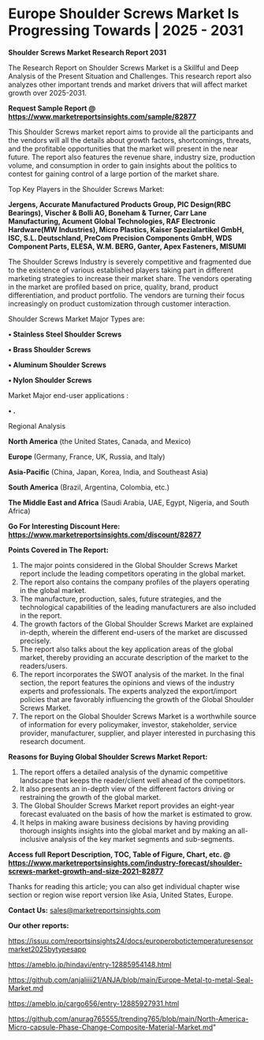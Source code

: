 # Europe Shoulder Screws Market Is Progressing Towards | 2025 - 2031

<strong>Shoulder Screws Market Research Report 2031</strong>

The Research Report on Shoulder Screws Market is a Skillful and Deep Analysis of the Present Situation and Challenges. This research report also analyzes other important trends and market drivers that will affect market growth over 2025-2031.

<strong>Request Sample Report @ <a href=https://www.marketreportsinsights.com/sample/82877>https://www.marketreportsinsights.com/sample/82877</a></strong>

This Shoulder Screws market report aims to provide all the participants and the vendors will all the details about growth factors, shortcomings, threats, and the profitable opportunities that the market will present in the near future. The report also features the revenue share, industry size, production volume, and consumption in order to gain insights about the politics to contest for gaining control of a large portion of the market share.

Top Key Players in the Shoulder Screws Market:

<strong>Jergens, Accurate Manufactured Products Group, PIC Design(RBC Bearings), Vischer & Bolli AG, Boneham & Turner, Carr Lane Manufacturing, Acument Global Technologies, RAF Electronic Hardware(MW Industries), Micro Plastics, Kaiser Spezialartikel GmbH, ISC, S.L. Deutschland, PreCom Precision Components GmbH, WDS Component Parts, ELESA, W.M. BERG, Ganter, Apex Fasteners, MISUMI</strong>

The Shoulder Screws Industry is severely competitive and fragmented due to the existence of various established players taking part in different marketing strategies to increase their market share. The vendors operating in the market are profiled based on price, quality, brand, product differentiation, and product portfolio. The vendors are turning their focus increasingly on product customization through customer interaction.

Shoulder Screws Market Major Types are:

<strong>• Stainless Steel Shoulder Screws

• Brass Shoulder Screws

• Aluminum Shoulder Screws

• Nylon Shoulder Screws</strong>

Market Major end-user applications :

<strong>• .</strong>

Regional Analysis

</u><strong><b>North America</b></strong> (the United States, Canada, and Mexico)

<strong><b>Europe </b></strong>(Germany, France, UK, Russia, and Italy)

<strong><b>Asia-Pacific</b></strong> (China, Japan, Korea, India, and Southeast Asia)

<strong><b>South America</b></strong> (Brazil, Argentina, Colombia, etc.)

<strong><b>The Middle East and Africa</b></strong> (Saudi Arabia, UAE, Egypt, Nigeria, and South Africa)

<strong>Go For Interesting Discount Here: <a href=https://www.marketreportsinsights.com/discount/82877>https://www.marketreportsinsights.com/discount/82877</a></strong>

<strong>Points Covered in The Report:</strong>
<ol>
  <li>The major points considered in the Global Shoulder Screws Market report include the leading competitors operating in the global market.</li>
  <li>The report also contains the company profiles of the players operating in the global market.</li>
  <li>The manufacture, production, sales, future strategies, and the technological capabilities of the leading manufacturers are also included in the report.</li>
  <li>The growth factors of the Global Shoulder Screws Market are explained in-depth, wherein the different end-users of the market are discussed precisely.</li>
  <li>The report also talks about the key application areas of the global market, thereby providing an accurate description of the market to the readers/users.</li>
  <li>The report incorporates the SWOT analysis of the market. In the final section, the report features the opinions and views of the industry experts and professionals. The experts analyzed the export/import policies that are favorably influencing the growth of the Global Shoulder Screws Market.</li>
  <li>The report on the Global Shoulder Screws Market is a worthwhile source of information for every policymaker, investor, stakeholder, service provider, manufacturer, supplier, and player interested in purchasing this research document.</li>
</ol>
<strong>Reasons for Buying Global Shoulder Screws Market Report:</strong>

<ol>
  <li>The report offers a detailed analysis of the dynamic competitive landscape that keeps the reader/client well ahead of the competitors.</li>
  <li>It also presents an in-depth view of the different factors driving or restraining the growth of the global market.</li>
  <li>The Global Shoulder Screws Market report provides an eight-year forecast evaluated on the basis of how the market is estimated to grow.</li>
  <li>It helps in making aware business decisions by having providing thorough insights insights into the global market and by making an all-inclusive analysis of the key market segments and sub-segments.</li>
</ol>
<strong>Access full Report Description, TOC, Table of Figure, Chart, etc. @ <a href=https://www.marketreportsinsights.com/industry-forecast/shoulder-screws-market-growth-and-size-2021-82877>https://www.marketreportsinsights.com/industry-forecast/shoulder-screws-market-growth-and-size-2021-82877</a></strong>


Thanks for reading this article; you can also get individual chapter wise section or region wise report version like Asia, United States, Europe.

<strong>Contact Us:</strong>
sales@marketreportsinsights.com

<strong>Our other reports:</strong>

<a href=https://issuu.com/reportsinsights24/docs/europerobotictemperaturesensormarket2025bytypesapp>https://issuu.com/reportsinsights24/docs/europerobotictemperaturesensormarket2025bytypesapp</a>

<a href=https://ameblo.jp/hindavi/entry-12885954148.html>https://ameblo.jp/hindavi/entry-12885954148.html</a>

<a href=https://github.com/anjaliiii21/ANJA/blob/main/Europe-Metal-to-metal-Seal-Market.md>https://github.com/anjaliiii21/ANJA/blob/main/Europe-Metal-to-metal-Seal-Market.md</a>

<a href=https://ameblo.jp/cargo656/entry-12885927931.html>https://ameblo.jp/cargo656/entry-12885927931.html</a>

<a href=https://github.com/anurag765555/trending765/blob/main/North-America-Micro-capsule-Phase-Change-Composite-Material-Market.md>https://github.com/anurag765555/trending765/blob/main/North-America-Micro-capsule-Phase-Change-Composite-Material-Market.md</a>"
